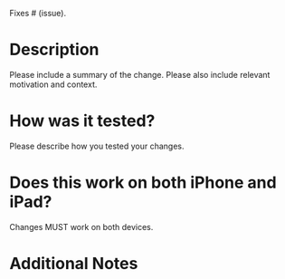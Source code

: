 Fixes # (issue).

# Description

Please include a summary of the change. Please also include relevant motivation and context.
<!-- Added a new turbo toaster because the old one could not heat bread fast enough.-->

# How was it tested?

Please describe how you tested your changes.
<!-- I tested the turbo toaster with unit, integration, and performance tests. -->

# Does this work on both iPhone and iPad?

Changes MUST work on both devices.

# Additional Notes

<!-- "One more thing..." -->
